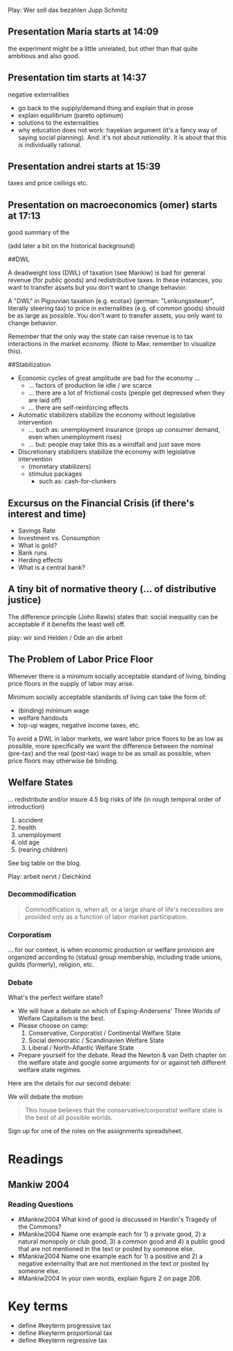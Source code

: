Play: Wer soll das bezahlen Jupp Schmitz

## Presentation Maria starts at 14:09
the experiment might be a little unrelated, but other than that quite ambitious and also good.

## Presentation tim starts at 14:37
negative externalities

- go back to the supply/demand thing and explain that in prose
- explain equilibrium (pareto optimum)
- solutions to the externalities
- why education does not work: hayekian argument (it's a fancy way of saying social planning). And: it's not about *rationality*. It is about that this *is* individually rational.


## Presentation andrei starts at 15:39
taxes and price ceilings etc.

## Presentation on macroeconomics (omer) starts at 17:13
good summary of the 



(add later a bit on the historical background)


##DWL

A deadweight loss (DWL) of taxation (see Mankiw) is bad for general revenue (for public goods) and redistributive taxes. In these instances, you want to transfer assets but you don't want to change behavior.

A "DWL" in Pigouvian taxation (e.g. ecotax) (german: "Lenkungssteuer", literally steering tax) to price in externalities (e.g. of common goods) should be as large as possible. You don't want to transfer assets, you only want to change behavior.

Remember that the only way the state can raise revenue is to tax interactions in the market economy. (Note to Max: remember to visualize this).


##Stabilization

- Economic cycles of great amplitude are bad for the economy ...
    - ... factors of production lie idle / are scarce
    - ... there are a lot of frictional costs (people get depressed when they are laid off)
    - ... there are self-reinforcing effects
- Automatic stabilizers stabilize the economy without legislative intervention
    - ... such as: unemployment insurance (props up consumer demand, even when unemployment rises)
    - ... but: people may take this as a windfall and just save more
- Discretionary stabilizers stabilize the economy with legislative intervention
    - (monetary stabilizers)
    - stimulus packages
        - such as: cash-for-clunkers


## Excursus on the Financial Crisis (if there's interest and time)

- Savings Rate
- Investment vs. Consumption
- What is gold?
- Bank runs
- Herding effects
- What is a central bank?


## A tiny bit of normative theory (... of distributive justice)

The difference principle (John Rawls) states that: social inequality can be acceptable if it benefits the least well off.

play: wir sind Helden / Ode an die arbeit


## The Problem of Labor Price Floor

Whenever there is a minimum socially acceptable standard of living, binding price floors in the supply of labor may arise.

Minimum socially acceptable standards of living can take the form of:

- (binding) minimum wage
- welfare handouts
- top-up wages, negative income taxes, etc.

To avoid a DWL in labor markets, we want labor price floors to be as low as possible, more specifically we want the difference between the nominal (pre-tax) and the real (post-tax) wage to be as small as possible, when price floors may otherwise be binding.

## Welfare States

... redistribute and/or insure 4.5 big risks of life (in rough temporal order of introduction)

1. accident
2. health
3. unemployment
4. old age
5. (rearing children)

See big table on the blog.

Play: arbeit nervt / Deichkind

### Decommodification

>Commodification is, when all, or a large share of life's necessities are provided only as a function of labor market participation.

### Corporatism
... for our context, is when economic production or welfare provision are organized according to (status) group membership, including trade unions, guilds (formerly), religion, etc.

### Debate
What's the perfect welfare state?

- We will have a debate on which of Esping-Andersens' Three Worlds of Welfare Capitalism is the best.
- Please choose on camp:
    1. Conservative, Corporatist / Continental Welfare State
    2. Social democratic / Scandinavien Welfare State
    3. Liberal / North-Atlantic Welfare State
- Prepare yourself for the debate. Read the Newton & van Deth chapter on the welfare state and google some arguments for or against teh different welfare state regimes.

Here are the details for our second debate:

We will debate the motion:

>This house believes that the conservative/corporatist welfare state is the best of all possible worlds.

Sign up for one of the roles on the assignments spreadsheet.


# Readings

## Mankiw 2004

### Reading Questions
- #Mankiw2004 What kind of good is discussed in Hardin's Tragedy of the Commons?
- #Mankiw2004 Name one example each for 1) a private good, 2) a natural monopoly or club good, 3) a common good and 4) a public good that are not mentioned in the text or posted by someone else.
- #Mankiw2004 Name one example each for 1) a positive and 2) a negative externality that are not mentioned in the text or posted by someone else.
- #Mankiw2004 In your own words, explain figure 2 on page 206.


# Key terms
- define #keyterm progressive tax
- define #keyterm proportional tax
- define #keyterm regressive tax